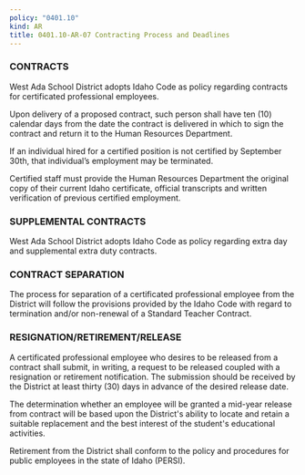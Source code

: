 ```yaml
---
policy: "0401.10"
kind: AR
title: 0401.10-AR-07 Contracting Process and Deadlines
---
```


### CONTRACTS

West Ada School District adopts Idaho Code as policy regarding contracts for certificated professional employees.

Upon delivery of a proposed contract, such person shall have ten (10) calendar days from the date the contract is delivered in which to sign the contract and return it to the Human Resources Department.

If an individual hired for a certified position is not certified by September 30th, that individual’s employment may be terminated.

Certified staff must provide the Human Resources Department the original copy of their current Idaho certificate, official transcripts and written verification of previous certified employment.

### SUPPLEMENTAL CONTRACTS 
West Ada School District adopts Idaho Code as policy regarding extra day and supplemental extra duty contracts.

### CONTRACT SEPARATION 
The process for separation of a certificated professional employee from the District will follow the provisions provided by the Idaho Code with regard to termination and/or non-renewal of a Standard Teacher Contract.  

### RESIGNATION/RETIREMENT/RELEASE

A certificated professional employee who desires to be released from a contract shall submit, in writing, a request to be released coupled with a resignation or retirement notification.  The submission should be received by the District at least thirty (30) days in advance of the desired release date.
  
The determination whether an employee will be granted a mid-year release from contract will be based upon the District's ability to locate and retain a suitable replacement and the best interest of the student's educational activities.
  
Retirement from the District shall conform to the policy and procedures for public employees in the state of Idaho (PERSI).
